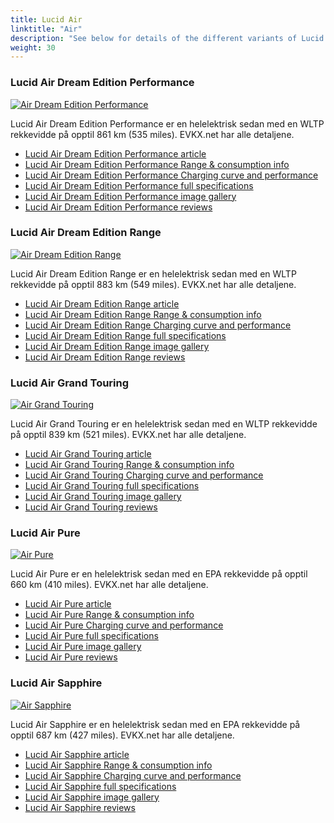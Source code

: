 ```yaml
---
title: Lucid Air
linktitle: "Air"
description: "See below for details of the different variants of Lucid Air"
weight: 30
---
```

### Lucid Air Dream Edition Performance

<a href="/models/lucid/air/air_dream_edition_performance/"><img src="https://media.evkx.net/multimedia/models/lucid/air/air_dream_edition_performance/main_1_st.jpg" class="img-fluid" alt="Air Dream Edition Performance" ></a>

Lucid Air Dream Edition Performance er en helelektrisk sedan med en WLTP rekkevidde på opptil 861 km (535 miles). EVKX.net har alle detaljene. 

- [Lucid Air Dream Edition Performance article](/models/lucid/air/air_dream_edition_performance/)
- [Lucid Air Dream Edition Performance Range & consumption info](/models/lucid/air/air_dream_edition_performance/rangeandconsumption)
- [Lucid Air Dream Edition Performance Charging curve and performance](/models/lucid/air/air_dream_edition_performance/chargingcurve)
- [Lucid Air Dream Edition Performance full specifications](/models/lucid/air/air_dream_edition_performance/specifications)
- [Lucid Air Dream Edition Performance image gallery](/models/lucid/air/air_dream_edition_performance/gallery)
- [Lucid Air Dream Edition Performance reviews](/models/lucid/air/air_dream_edition_performance/reviews)

### Lucid Air Dream Edition Range

<a href="/models/lucid/air/air_dream_edition_range/"><img src="https://media.evkx.net/multimedia/models/lucid/air/air_dream_edition_range/main_1_st.jpg" class="img-fluid" alt="Air Dream Edition Range" ></a>

Lucid Air Dream Edition Range er en helelektrisk sedan med en WLTP rekkevidde på opptil 883 km (549 miles). EVKX.net har alle detaljene. 

- [Lucid Air Dream Edition Range article](/models/lucid/air/air_dream_edition_range/)
- [Lucid Air Dream Edition Range Range & consumption info](/models/lucid/air/air_dream_edition_range/rangeandconsumption)
- [Lucid Air Dream Edition Range Charging curve and performance](/models/lucid/air/air_dream_edition_range/chargingcurve)
- [Lucid Air Dream Edition Range full specifications](/models/lucid/air/air_dream_edition_range/specifications)
- [Lucid Air Dream Edition Range image gallery](/models/lucid/air/air_dream_edition_range/gallery)
- [Lucid Air Dream Edition Range reviews](/models/lucid/air/air_dream_edition_range/reviews)

### Lucid Air Grand Touring

<a href="/models/lucid/air/air_grand_touring/"><img src="https://media.evkx.net/multimedia/models/lucid/air/air_grand_touring/main_1_st.jpg" class="img-fluid" alt="Air Grand Touring" ></a>

Lucid Air Grand Touring er en helelektrisk sedan med en WLTP rekkevidde på opptil 839 km (521 miles). EVKX.net har alle detaljene. 

- [Lucid Air Grand Touring article](/models/lucid/air/air_grand_touring/)
- [Lucid Air Grand Touring Range & consumption info](/models/lucid/air/air_grand_touring/rangeandconsumption)
- [Lucid Air Grand Touring Charging curve and performance](/models/lucid/air/air_grand_touring/chargingcurve)
- [Lucid Air Grand Touring full specifications](/models/lucid/air/air_grand_touring/specifications)
- [Lucid Air Grand Touring image gallery](/models/lucid/air/air_grand_touring/gallery)
- [Lucid Air Grand Touring reviews](/models/lucid/air/air_grand_touring/reviews)

### Lucid Air Pure

<a href="/models/lucid/air/air_pure/"><img src="https://media.evkx.net/multimedia/models/lucid/air/air_pure/main_1_st.jpg" class="img-fluid" alt="Air Pure" ></a>

Lucid Air Pure er en helelektrisk sedan med en EPA rekkevidde på opptil 660 km (410 miles). EVKX.net har alle detaljene. 

- [Lucid Air Pure article](/models/lucid/air/air_pure/)
- [Lucid Air Pure Range & consumption info](/models/lucid/air/air_pure/rangeandconsumption)
- [Lucid Air Pure Charging curve and performance](/models/lucid/air/air_pure/chargingcurve)
- [Lucid Air Pure full specifications](/models/lucid/air/air_pure/specifications)
- [Lucid Air Pure image gallery](/models/lucid/air/air_pure/gallery)
- [Lucid Air Pure reviews](/models/lucid/air/air_pure/reviews)

### Lucid Air Sapphire

<a href="/models/lucid/air/air_sapphire/"><img src="https://media.evkx.net/multimedia/models/lucid/air/air_sapphire/main_1_st.jpg" class="img-fluid" alt="Air Sapphire" ></a>

Lucid Air Sapphire er en helelektrisk sedan med en EPA rekkevidde på opptil 687 km (427 miles). EVKX.net har alle detaljene. 

- [Lucid Air Sapphire article](/models/lucid/air/air_sapphire/)
- [Lucid Air Sapphire Range & consumption info](/models/lucid/air/air_sapphire/rangeandconsumption)
- [Lucid Air Sapphire Charging curve and performance](/models/lucid/air/air_sapphire/chargingcurve)
- [Lucid Air Sapphire full specifications](/models/lucid/air/air_sapphire/specifications)
- [Lucid Air Sapphire image gallery](/models/lucid/air/air_sapphire/gallery)
- [Lucid Air Sapphire reviews](/models/lucid/air/air_sapphire/reviews)

